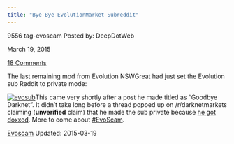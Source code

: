 ```yaml
---
title: "Bye-Bye EvolutionMarket Subreddit"
---
```


9556 tag-evoscam
Posted by: DeepDotWeb 

<span>March 19, 2015</span>

<span><a href="/2015/03/19/bye-bye-evolutionmarket-subreddit/#comments">18 Comments</a></span>


<p>The last remaining mod from Evolution NSWGreat had just set the Evolution sub Reddit to private mode:</p>
<p class="title"><a href="/imgs/2015/03/evosub.png"><img class="aligncenter  wp-image-9557" src="/imgs/2015/03/evosub.png" alt="evosub" width="648" height="383" srcset="/imgs/2015/03/evosub.png 1510w, /imgs/2015/03/evosub-300x177.png 300w, /imgs/2015/03/evosub-1024x606.png 1024w" sizes="(max-width: 648px) 100vw, 648px"/></a>This came very shortly after a post he made titled as &#8220;Goodbye Darknet&#8221;. It didn&#8217;t take long before a thread popped up on /r/darknetmarkets claiming (<strong>unverified</strong> claim) that he made the sub private because <a class="title may-blank loggedin" tabindex="1" href="http://www.reddit.com/r/DarkNetMarkets/comments/2zl57i/nswgreat_got_doxxed/">he got doxxed</a>. More to come about <a href="http://www.deepdotweb.com/tag/evoscam/">#EvoScam</a>.</p>
</div>
<a href="/tag/evoscam/" rel="tag">Evoscam</a></span> 
Updated: 2015-03-19
